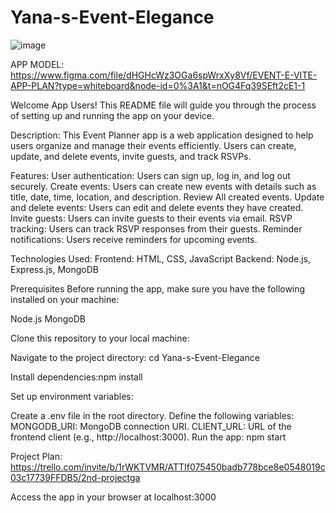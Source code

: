 # Yana-s-Event-Elegance


![image](https://github.com/yana1al/Yana-s-Event-Elegance/assets/160801353/034293bf-beb5-4f74-bac6-894c174c7c5f)


APP MODEL: https://www.figma.com/file/dHGHcWz3OGa6spWrxXy8Vf/EVENT-E-VITE-APP-PLAN?type=whiteboard&node-id=0%3A1&t=nOG4Fq39SEft2cE1-1


Welcome App Users! This README file will guide you through the process of setting up and running the app on your device.

Description:
This Event Planner app is a web application designed to help users organize and manage their events efficiently. Users can create, update, and delete events, invite guests, and track RSVPs.

Features:
User authentication: Users can sign up, log in, and log out securely.
Create events: Users can create new events with details such as title, date, time, location, and description.
Review All created events.
Update and delete events: Users can edit and delete events they have created.
Invite guests: Users can invite guests to their events via email.
RSVP tracking: Users can track RSVP responses from their guests.
Reminder notifications: Users receive reminders for upcoming events.

Technologies Used:
Frontend: HTML, CSS, JavaScript 
Backend: Node.js, Express.js, MongoDB


Prerequisites
Before running the app, make sure you have the following installed on your machine:

Node.js
MongoDB

Clone this repository to your local machine: 

Navigate to the project directory: cd Yana-s-Event-Elegance

Install dependencies:npm install

Set up environment variables:

Create a .env file in the root directory.
Define the following variables:
MONGODB_URI: MongoDB connection URI.
CLIENT_URL: URL of the frontend client (e.g., http://localhost:3000).
Run the app: npm start

Project Plan: https://trello.com/invite/b/1rWKTVMR/ATTIf075450badb778bce8e0548019c03c17739FFDB5/2nd-projectga







Access the app in your browser at localhost:3000
